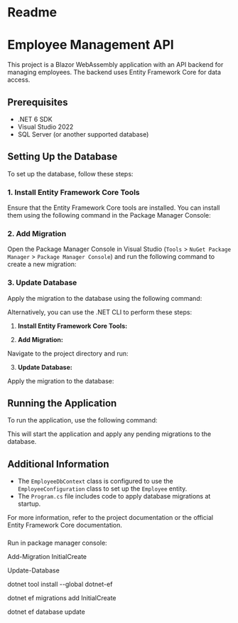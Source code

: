 # Readme

# Employee Management API

This project is a Blazor WebAssembly application with an API backend for managing employees. The backend uses Entity Framework Core for data access.

## Prerequisites

- .NET 6 SDK
- Visual Studio 2022
- SQL Server (or another supported database)

## Setting Up the Database

To set up the database, follow these steps:

### 1. Install Entity Framework Core Tools

Ensure that the Entity Framework Core tools are installed. You can install them using the following command in the Package Manager Console:

### 2. Add Migration

Open the Package Manager Console in Visual Studio (`Tools` > `NuGet Package Manager` > `Package Manager Console`) and run the following command to create a new migration:

### 3. Update Database

Apply the migration to the database using the following command:

Alternatively, you can use the .NET CLI to perform these steps:

1. **Install Entity Framework Core Tools:**

2. **Add Migration:**

Navigate to the project directory and run:

3. **Update Database:**

Apply the migration to the database:

## Running the Application

To run the application, use the following command:

This will start the application and apply any pending migrations to the database.

## Additional Information

- The `EmployeeDbContext` class is configured to use the `EmployeeConfiguration` class to set up the `Employee` entity.
- The `Program.cs` file includes code to apply database migrations at startup.

For more information, refer to the project documentation or the official Entity Framework Core documentation.


###

Run in package manager console: 

Add-Migration InitialCreate
   
Update-Database
   
dotnet tool install --global dotnet-ef
   
dotnet ef migrations add InitialCreate
   
dotnet ef database update
   
